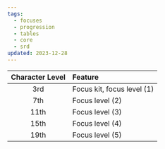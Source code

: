 ```yaml
---
tags:
  - focuses
  - progression
  - tables
  - core
  - srd
updated: 2023-12-28
---
```

| Character Level | Feature |
| :--: | :--- |
| 3rd | Focus kit, focus level (1) |
| 7th | Focus level (2) |
| 11th | Focus level (3) |
| 15th | Focus level (4) |
| 19th | Focus level (5) |
